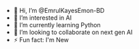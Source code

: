 - 👋 Hi, I’m @EmrulKayesEmon-BD
- 👀 I’m interested in AI
- 🌱 I’m currently learning Python
- 💞️ I’m looking to collaborate on next gen AI
- ⚡ Fun fact: I'm New
<!---
EmrulKayesEmon-BD/EmrulKayesEmon-BD is a ✨ special ✨ repository because its `README.md` (this file) appears on your GitHub profile.
You can click the Preview link to take a look at your changes.
--->
